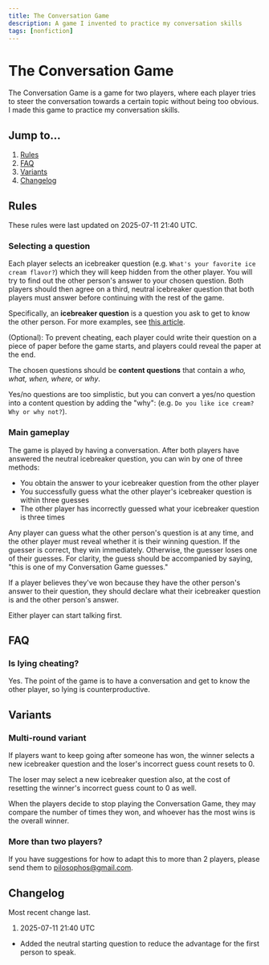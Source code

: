 ```yaml
---
title: The Conversation Game
description: A game I invented to practice my conversation skills
tags: [nonfiction]
---
```

# The Conversation Game

<div class="relative">

The Conversation Game is a game for two players, where each player tries to steer the conversation towards a certain topic without being too obvious. I made this game to practice my conversation skills.

  <nav class="marginal-note not-prose mb-5">
    <h2 class="font-display border-b pb-1 mb-1">Jump to...</h2>
    <ol class="list-disc ps-5">
      <li><a href="#rules" class="link">Rules</a></li>
      <li><a href="#faq" class="link">FAQ</a></li>
      <li><a href="#variants" class="link">Variants</a></li>
      <li><a href="#changelog" class="link">Changelog</a></li>
    </ol>
  </nav>

</div>

## Rules

These rules were last updated on 2025-07-11 21:40 UTC.

### Selecting a question

<div class="relative">

Each player selects an icebreaker question (e.g. `What's your favorite ice cream flavor?`) which they will keep hidden from the other player. You will try to find out the other person's answer to your chosen question. Both players should then agree on a third, neutral icebreaker question that both players must answer before continuing with the rest of the game.

  <aside class="marginal-note">

  Specifically, an **icebreaker question** is a question you ask to get to know the other person. For more examples, see [this article](https://www.atlassian.com/blog/teamwork/icebreaker-questions).
  
  (Optional): To prevent cheating, each player could write their question on a piece of paper before the game starts, and players could reveal the paper at the end.
  
  </aside>

The chosen questions should be **content questions** that contain a *who, what, when, where,* or *why*.

Yes/no questions are too simplistic, but you can convert a yes/no question into a content question by adding the "why": (e.g. `Do you like ice cream? Why or why not?`).

</div>

### Main gameplay

The game is played by having a conversation. After both players have answered the neutral icebreaker question, you can win by one of three methods:

* You obtain the answer to your icebreaker question from the other player
* You successfully guess what the other player's icebreaker question is within three guesses
* The other player has incorrectly guessed what your icebreaker question is three times

Any player can guess what the other person's question is at any time, and the other player must reveal whether it is their winning question. If the guesser is correct, they win immediately. Otherwise, the guesser loses one of their guesses. For clarity, the guess should be accompanied by saying, "this is one of my Conversation Game guesses."

If a player believes they've won because they have the other person's answer to their question, they should declare what their icebreaker question is and the other person's answer.

Either player can start talking first.

## FAQ

### Is lying cheating?
Yes. The point of the game is to have a conversation and get to know the other player, so lying is counterproductive.

## Variants

### Multi-round variant

If players want to keep going after someone has won, the winner selects a new icebreaker question and the loser's incorrect guess count resets to 0.

The loser may select a new icebreaker question also, at the cost of resetting the winner's incorrect guess count to 0 as well.

When the players decide to stop playing the Conversation Game, they may compare the number of times they won, and whoever has the most wins is the overall winner.

### More than two players?

If you have suggestions for how to adapt this to more than 2 players, please send them to [pilosophos@gmail.com](mailto:pilosophos@gmail.com).

## Changelog

Most recent change last.

1. 2025-07-11 21:40 UTC
  * Added the neutral starting question to reduce the advantage for the first person to speak.